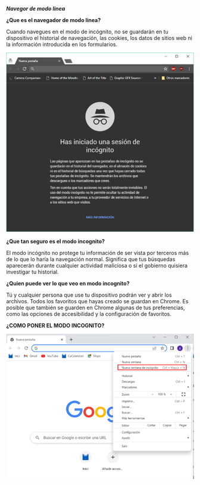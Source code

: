 _**Navegor de modo linea**_

**¿Que es el navegador de modo linea?**

Cuando navegues en el modo de incógnito, no se guardarán en tu dispositivo el historial de navegación, las cookies, los datos de sitios web ni la información introducida en los formularios.

![Incognito](https://github.com/100007821/SXM2_M8UF1A1_HistoriaWeb_1993_NavegadorModoLinea__AlexNaranjo/blob/main/incog-730x696.png)

**¿Que tan seguro es el modo incognito?**

El modo incógnito no protege tu información de ser vista por terceros más de lo que lo haría la navegación normal. Significa que tus búsquedas aparecerán durante cualquier actividad maliciosa o si el gobierno quisiera investigar tu historial.

**¿Quien puede ver lo que veo en modo incognito?**

Tú y cualquier persona que use tu dispositivo podrán ver y abrir los archivos. Todos los favoritos que hayas creado se guardan en Chrome. Es posible que también se guarden en Chrome algunas de tus preferencias, como las opciones de accesibilidad y la configuración de favoritos.

**¿COMO PONER EL MODO INCOGNITO?**

![INCOGNITO](https://github.com/100007821/SXM2_M8UF1A1_HistoriaWeb_1993_NavegadorModoLinea__AlexNaranjo/blob/main/modo%20incognito.png)
